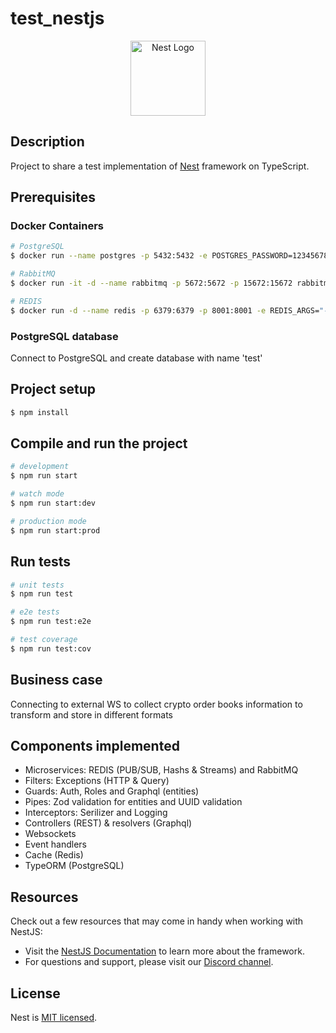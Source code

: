 # test_nestjs
<p align="center">
  <a href="http://nestjs.com/" target="blank"><img src="https://nestjs.com/img/logo-small.svg" width="120" alt="Nest Logo" /></a>
</p>

## Description

Project to share a test implementation of [Nest](https://github.com/nestjs/nest) framework on TypeScript.

## Prerequisites

### Docker Containers
```bash
# PostgreSQL
$ docker run --name postgres -p 5432:5432 -e POSTGRES_PASSWORD=12345678 -d postgres

# RabbitMQ
$ docker run -it -d --name rabbitmq -p 5672:5672 -p 15672:15672 rabbitmq:4.0-management

# REDIS
$ docker run -d --name redis -p 6379:6379 -p 8001:8001 -e REDIS_ARGS="--requirepass 12345678" redis/redis-stack:latest
```

### PostgreSQL database 
Connect to PostgreSQL and create database with name 'test'


## Project setup

```bash
$ npm install
```

## Compile and run the project

```bash
# development
$ npm run start

# watch mode
$ npm run start:dev

# production mode
$ npm run start:prod
```

## Run tests

```bash
# unit tests
$ npm run test

# e2e tests
$ npm run test:e2e

# test coverage
$ npm run test:cov
```

## Business case

Connecting to external WS to collect crypto order books information to transform and store in different formats

## Components implemented

- Microservices: REDIS (PUB/SUB, Hashs & Streams) and RabbitMQ
- Filters: Exceptions (HTTP & Query)
- Guards: Auth, Roles and Graphql (entities)
- Pipes: Zod validation for  entities and UUID validation
- Interceptors: Serilizer and Logging
- Controllers (REST) & resolvers (Graphql)
- Websockets
- Event handlers
- Cache (Redis)
- TypeORM (PostgreSQL)


## Resources

Check out a few resources that may come in handy when working with NestJS:

- Visit the [NestJS Documentation](https://docs.nestjs.com) to learn more about the framework.
- For questions and support, please visit our [Discord channel](https://discord.gg/G7Qnnhy).

## License

Nest is [MIT licensed](https://github.com/nestjs/nest/blob/master/LICENSE).

